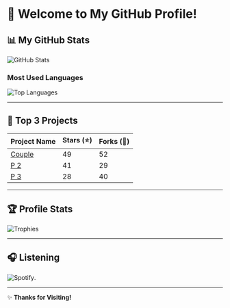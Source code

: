 # 👋 Welcome to My GitHub Profile!

## 📊 My GitHub Stats
![GitHub Stats](https://github-readme-stats.vercel.app/api?username=urbryan&show_icons=true&theme=radical)

### Most Used Languages
![Top Languages](https://github-readme-stats.vercel.app/api/top-langs/?username=urbryan&layout=compact&theme=radical)

---

## 🌟 Top 3 Projects
| Project Name      | Stars (⭐) | Forks (🍴) |
|-------------------|-----------|------------|
| [Couple](#)       | 49        | 52         |
| [P 2](#)          | 41        | 29         |
| [P 3](#)          | 28        | 40         |

---

## 🏆 Profile Stats
![Trophies](https://github-profile-trophy.vercel.app/?username=urbryan&theme=radical&no-frame=true)

---

## 🎧 Listening
![Spotify](https://open.spotify.com/user/31xykcletpltlzzkmfa2gnrdql5q?si=G7SkvuymTfKMTMFl67pDGQ).

---
✨ **Thanks for Visiting!**
